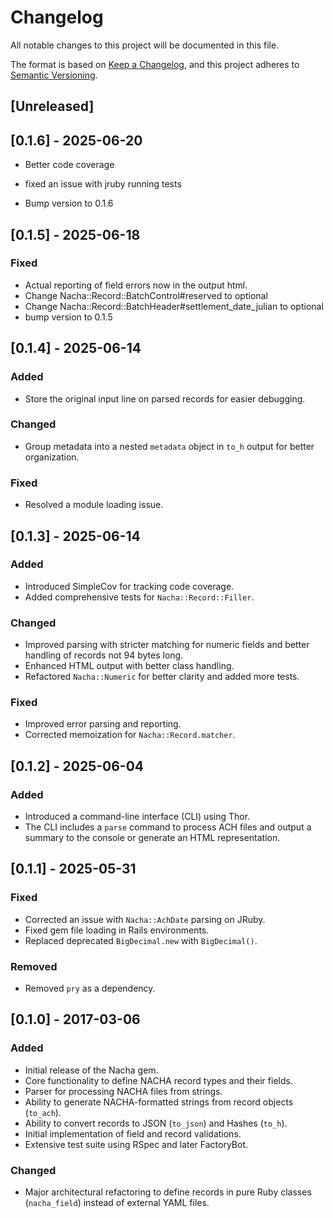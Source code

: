 # Changelog

All notable changes to this project will be documented in this file.

The format is based on [Keep a Changelog](https://keepachangelog.com/en/1.0.0/),
and this project adheres to [Semantic Versioning](https://semver.org/spec/v2.0.0.html).

## [Unreleased]

## [0.1.6] - 2025-06-20

- Better code coverage

- fixed an issue with jruby running tests

- Bump version to 0.1.6


## [0.1.5] - 2025-06-18

### Fixed
- Actual reporting of field errors now in the output html.
- Change Nacha::Record::BatchControl#reserved to optional
- Change Nacha::Record::BatchHeader#settlement_date_julian to optional
- bump version to 0.1.5

## [0.1.4] - 2025-06-14

### Added
- Store the original input line on parsed records for easier debugging.

### Changed
- Group metadata into a nested `metadata` object in `to_h` output for better organization.

### Fixed
- Resolved a module loading issue.

## [0.1.3] - 2025-06-14

### Added
- Introduced SimpleCov for tracking code coverage.
- Added comprehensive tests for `Nacha::Record::Filler`.

### Changed
- Improved parsing with stricter matching for numeric fields and better handling of records not 94 bytes long.
- Enhanced HTML output with better class handling.
- Refactored `Nacha::Numeric` for better clarity and added more tests.

### Fixed
- Improved error parsing and reporting.
- Corrected memoization for `Nacha::Record.matcher`.

## [0.1.2] - 2025-06-04

### Added
- Introduced a command-line interface (CLI) using Thor.
- The CLI includes a `parse` command to process ACH files and output a summary to the console or generate an HTML representation.

## [0.1.1] - 2025-05-31

### Fixed
- Corrected an issue with `Nacha::AchDate` parsing on JRuby.
- Fixed gem file loading in Rails environments.
- Replaced deprecated `BigDecimal.new` with `BigDecimal()`.

### Removed
- Removed `pry` as a dependency.

## [0.1.0] - 2017-03-06

### Added
- Initial release of the Nacha gem.
- Core functionality to define NACHA record types and their fields.
- Parser for processing NACHA files from strings.
- Ability to generate NACHA-formatted strings from record objects (`to_ach`).
- Ability to convert records to JSON (`to_json`) and Hashes (`to_h`).
- Initial implementation of field and record validations.
- Extensive test suite using RSpec and later FactoryBot.

### Changed
- Major architectural refactoring to define records in pure Ruby classes (`nacha_field`) instead of external YAML files.
